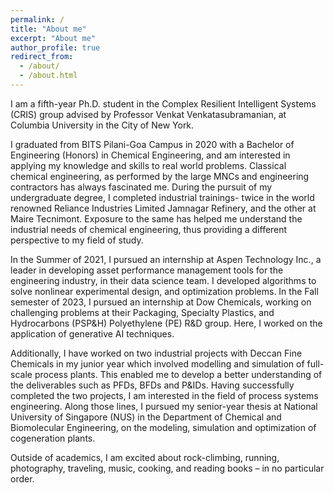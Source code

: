 ```yaml
---
permalink: /
title: "About me"
excerpt: "About me"
author_profile: true
redirect_from:
  - /about/
  - /about.html
---
```


I am a fifth-year Ph.D. student in the Complex Resilient Intelligent Systems (CRIS) group advised by Professor Venkat Venkatasubramanian, at Columbia University in the City of New York. 

I graduated from BITS Pilani-Goa Campus in 2020 with a Bachelor of Engineering (Honors) in Chemical Engineering, and am interested in applying my knowledge and skills to real world problems. Classical chemical engineering, as performed by the large MNCs and engineering contractors has always fascinated me. During the pursuit of my undergraduate degree, I completed industrial trainings- twice in the world renowned Reliance Industries Limited Jamnagar Refinery, and the other at Maire Tecnimont. Exposure to the same has helped me understand the industrial needs of chemical engineering, thus providing a different perspective to my field of study.

In the Summer of 2021, I pursued an internship at Aspen Technology Inc., a leader in developing asset performance management tools for the engineering industry, in their data science team. I developed algorithms to solve nonlinear experimental design, and optimization problems. In the Fall semester of 2023, I pursued an internship at Dow Chemicals, working on challenging problems at their Packaging, Specialty Plastics, and Hydrocarbons (PSP&H) Polyethylene (PE) R&D group. Here, I worked on the application of generative AI techniques.

Additionally, I have worked on two industrial projects with Deccan Fine Chemicals in my junior year which involved modelling and simulation of full-scale process plants. This enabled me to develop a better understanding of the deliverables such as PFDs, BFDs and P&IDs. Having successfully completed the two projects, I am interested in the field of process systems engineering. Along those lines, I pursued my senior-year thesis at National University of Singapore (NUS) in the Department of Chemical and Biomolecular Engineering, on the modeling, simulation and optimization of cogeneration plants.

Outside of academics, I am excited about rock-climbing, running, photography, traveling, music, cooking, and reading books – in no particular order.
